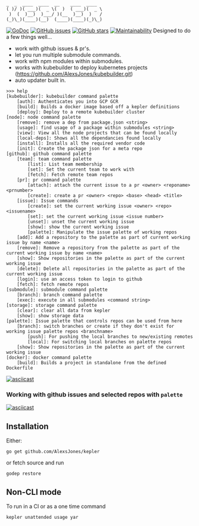 ```
_  _  ____  ____  __    ____  ____
( )/ )( ___)(  _ \(  )  ( ___)(  _ \
 )  (  )__)  )___/ )(__  )__)  )   /
(_)\_)(____)(__)  (____)(____)(_)\_)
```

[![GoDoc](https://godoc.org/github.com/AlexsJones/kepler?status.svg)](https://godoc.org/github.com/AlexsJones/kepler)
[![GitHub issues](https://img.shields.io/github/issues/AlexsJones/kepler.svg)](https://github.com/AlexsJones/kepler/issues)
[![GitHub stars](https://img.shields.io/github/stars/AlexsJones/kepler.svg)](https://github.com/AlexsJones/kepler/stargazers)
[![Maintainability](https://api.codeclimate.com/v1/badges/31068bf57e3db317466b/maintainability)](https://codeclimate.com/github/AlexsJones/kepler/maintainability)
Designed to do a few things well...

- work with github issues & pr's.
- let you run multiple submodule commands.
- work with npm modules within submodules.
- works with kubebuilder to deploy kubernetes projects (https://github.com/AlexsJones/kubebuilder.git)
- auto updater built in.
```
>>> help
[kubebuilder]: kubebuilder command palette
	[auth]: Authenticates you into GCP GCR
	[build]: Builds a docker image based off a kepler definitions
	[deploy]: Deploy to a remote kubebuilder cluster
[node]: node command palette
	[remove]: remove a dep from package.json <string>
	[usage]: find usage of a package within submodules <string>
	[view]: View all the node projects that can be found locally
	[local-deps]: Shows all the dependancies found locally
	[install]: Installs all the required vendor code
	[init]: Create the package json for a meta repo
[github]: github command palette
	[team]: team command palette
		[list]: List team membership
		[set]: Set the current team to work with
		[fetch]: Fetch remote team repos
	[pr]: pr command palette
		[attach]: attach the current issue to a pr <owner> <reponame> <prnumber>
		[create]: create a pr <owner> <repo> <base> <head> <title>
	[issue]: Issue commands
		[create]: set the current working issue <owner> <repo> <issuename>
		[set]: set the current working issue <issue number>
		[unset]: unset the current working issue
		[show]: show the current working issue
		[palette]: Manipulate the issue palette of working repos
	[add]: Add a repository to the palette as part of current working issue by name <name>
	[remove]: Remove a repository from the palette as part of the current working issue by name <name>
	[show]: Show repositories in the palette as part of the current working issue
	[delete]: Delete all repositories in the palette as part of the current working issue
	[login]: use an access token to login to github
	[fetch]: fetch remote repos
[submodule]: submodule command palette
	[branch]: branch command palette
	[exec]: execute in all submodules <command string>
[storage]: storage command palette
	[clear]: clear all data from kepler
	[show]: show storage data
[palette]: Issue palette that controls repos can be used from here
	[branch]: switch branches or create if they don't exist for working issue palette repos <branchname>
		[push]: For pushing the local branches to new/existing remotes
		[local]: For switching local branches on palette repos
	[show]: Show repositories in the palette as part of the current working issue
[docker]: docker command palette
	[build]: Builds a project in standalone from the defined Dockerfile
```
[![asciicast](https://asciinema.org/a/uccLCSINhgn48JBMFMEDNLCZg.png)](https://asciinema.org/a/uccLCSINhgn48JBMFMEDNLCZg)


### Working with github issues and selected repos with `palette`

[![asciicast](https://asciinema.org/a/QRO4nWiZycVLi8jZb9TFnUbau.png)](https://asciinema.org/a/QRO4nWiZycVLi8jZb9TFnUbau)



## Installation

Either:

```
go get github.com/AlexsJones/kepler
```

or fetch source and run
```
godep restore
```

## Non-CLI mode

To run in a CI or as a one time command

```
kepler unattended usage yar
```
